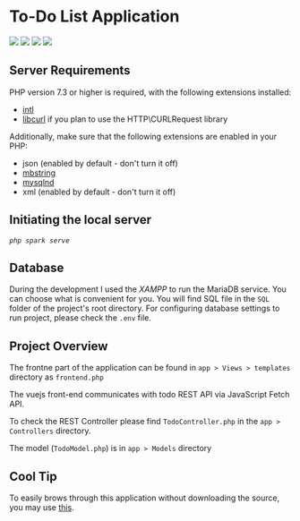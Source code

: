 # To-Do List Application 

![](https://img.shields.io/badge/vue-2.x-brightgreen.svg)
[![](https://img.shields.io/badge/Codeigniter-4.x-ee4323.svg)](https://codeigniter.com/user_guide/intro/index.html)
![](https://img.shields.io/badge/MariaDB-10.4.17-c92ddc.svg)
![](https://img.shields.io/badge/Composer-2.0.9-1f4074.svg)

## Server Requirements
PHP version 7.3 or higher is required, with the following extensions installed:

- [intl](http://php.net/manual/en/intl.requirements.php)
- [libcurl](http://php.net/manual/en/curl.requirements.php) if you plan to use the HTTP\CURLRequest library

Additionally, make sure that the following extensions are enabled in your PHP:

- json (enabled by default - don't turn it off)
- [mbstring](http://php.net/manual/en/mbstring.installation.php)
- [mysqlnd](http://php.net/manual/en/mysqlnd.install.php)
- xml (enabled by default - don't turn it off)

## Initiating the local server
_`php spark serve`_

## Database
During the development I used the _XAMPP_ to run the MariaDB service. You can choose what is convenient for you. You will find SQL file in the `SQL` folder of the project's root directory. For configuring database settings to run project, please check the `.env` file.


## Project Overview

The frontne part of the application can be found in `app > Views > templates` directory as `frontend.php`

The vuejs front-end communicates with todo REST API via JavaScript Fetch API.

To check the REST Controller please find `TodoController.php` in the `app > Controllers` directory.

The model (`TodoModel.php`) is in `app > Models` directory

## Cool Tip 
To easily brows through this application without downloading the source, you may use [this](https://github1s.com/ganmahmud/todo-app). 